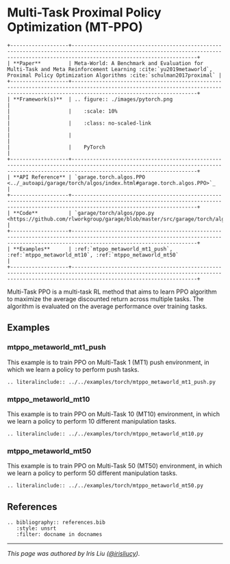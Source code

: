 # Multi-Task Proximal Policy Optimization (MT-PPO)

```eval_rst
+-------------------+-------------------------------------------------------------------------------------------------------------------------------------------------------------------------------------+
| **Paper**         | Meta-World: A Benchmark and Evaluation for Multi-Task and Meta Reinforcement Learning :cite:`yu2019metaworld`, Proximal Policy Optimization Algorithms :cite:`schulman2017proximal` |
+-------------------+-------------------------------------------------------------------------------------------------------------------------------------------------------------------------------------+
| **Framework(s)**  | .. figure:: ./images/pytorch.png                                                                                                                                                    |
|                   |    :scale: 10%                                                                                                                                                                      |
|                   |    :class: no-scaled-link                                                                                                                                                           |
|                   |                                                                                                                                                                                     |
|                   |    PyTorch                                                                                                                                                                          |
+-------------------+-------------------------------------------------------------------------------------------------------------------------------------------------------------------------------------+
| **API Reference** | `garage.torch.algos.PPO <../_autoapi/garage/torch/algos/index.html#garage.torch.algos.PPO>`_                                                                                        |
+-------------------+-------------------------------------------------------------------------------------------------------------------------------------------------------------------------------------+
| **Code**          | `garage/torch/algos/ppo.py <https://github.com/rlworkgroup/garage/blob/master/src/garage/torch/algos/ppo.py>`_                                                                      |
+-------------------+-------------------------------------------------------------------------------------------------------------------------------------------------------------------------------------+
| **Examples**      | :ref:`mtppo_metaworld_mt1_push`, :ref:`mtppo_metaworld_mt10`, :ref:`mtppo_metaworld_mt50`                                                                                           |
+-------------------+-------------------------------------------------------------------------------------------------------------------------------------------------------------------------------------+
```

Multi-Task PPO is a multi-task RL method that aims to learn PPO algorithm to maximize the average discounted return across multiple tasks. The algorithm is evaluated on the average performance over training tasks.

## Examples

### mtppo_metaworld_mt1_push

This example is to train PPO on Multi-Task 1 (MT1) push environment, in which we learn a policy to perform push tasks.

```eval_rst
.. literalinclude:: ../../examples/torch/mtppo_metaworld_mt1_push.py
```

### mtppo_metaworld_mt10

This example is to train PPO on Multi-Task 10 (MT10) environment, in which we learn a policy to perform 10 different manipulation tasks.

```eval_rst
.. literalinclude:: ../../examples/torch/mtppo_metaworld_mt10.py
```

### mtppo_metaworld_mt50

This example is to train PPO on Multi-Task 50 (MT50) environment, in which we learn a policy to perform 50 different manipulation tasks.

```eval_rst
.. literalinclude:: ../../examples/torch/mtppo_metaworld_mt50.py
```

## References

```eval_rst
.. bibliography:: references.bib
   :style: unsrt
   :filter: docname in docnames
```

----

*This page was authored by Iris Liu ([@irisliucy](https://github.com/irisliucy)).*
